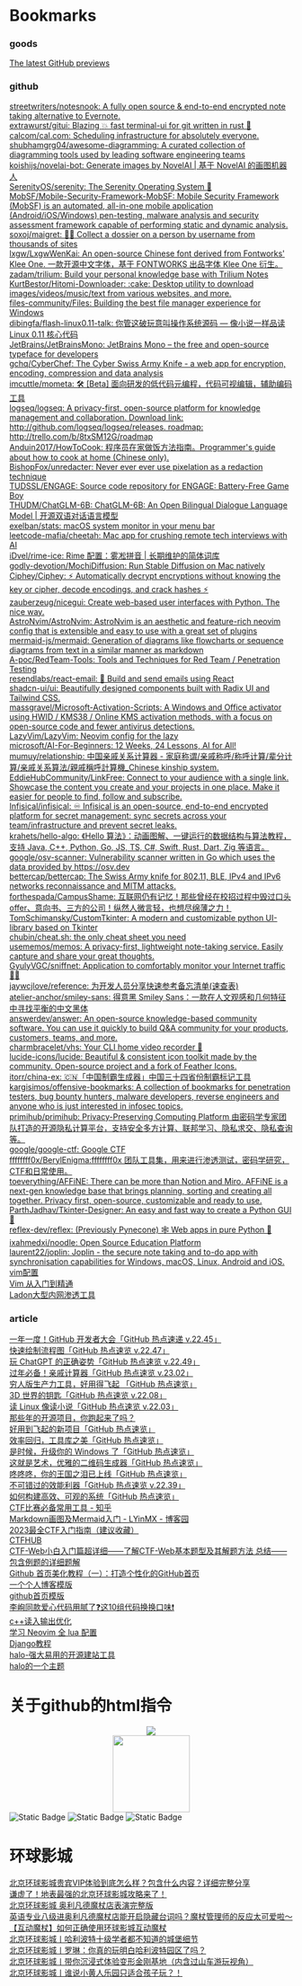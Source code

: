 <META HTTP-EQUIV="Content-Type" CONTENT="text/html; charset=UTF-8">
<H1>Bookmarks</H1>
<DL><p>
    <DT><H3  LAST_MODIFIED="1690353277">goods</H3>
    <DL><p>
        <DT><A HREF="https://github.com/features/preview">The latest GitHub previews</A>
        <DT><H3  LAST_MODIFIED="1690353172">github</H3>
        <DL><p>
            <DT><A HREF="https://github.com/streetwriters/notesnook">streetwriters/notesnook: A fully open source &amp; end-to-end encrypted note taking alternative to Evernote.</A>
            <DT><A HREF="https://github.com/extrawurst/gitui">extrawurst/gitui: Blazing 💥 fast terminal-ui for git written in rust 🦀</A>
            <DT><A HREF="https://github.com/calcom/cal.com">calcom/cal.com: Scheduling infrastructure for absolutely everyone.</A>
            <DT><A HREF="https://github.com/shubhamgrg04/awesome-diagramming">shubhamgrg04/awesome-diagramming: A curated collection of diagramming tools used by leading software engineering teams</A>
            <DT><A HREF="https://github.com/koishijs/novelai-bot">koishijs/novelai-bot: Generate images by NovelAI | 基于 NovelAI 的画图机器人</A>
            <DT><A HREF="https://github.com/SerenityOS/serenity">SerenityOS/serenity: The Serenity Operating System 🐞</A>
            <DT><A HREF="https://github.com/MobSF/Mobile-Security-Framework-MobSF">MobSF/Mobile-Security-Framework-MobSF: Mobile Security Framework (MobSF) is an automated, all-in-one mobile application (Android/iOS/Windows) pen-testing, malware analysis and security assessment framework capable of performing static and dynamic analysis.</A>
            <DT><A HREF="https://github.com/soxoj/maigret">soxoj/maigret: 🕵️‍♂️ Collect a dossier on a person by username from thousands of sites</A>
            <DT><A HREF="https://github.com/lxgw/LxgwWenKai">lxgw/LxgwWenKai: An open-source Chinese font derived from Fontworks&#39; Klee One. 一款开源中文字体，基于 FONTWORKS 出品字体 Klee One 衍生。</A>
            <DT><A HREF="https://github.com/zadam/trilium">zadam/trilium: Build your personal knowledge base with Trilium Notes</A>
            <DT><A HREF="https://github.com/KurtBestor/Hitomi-Downloader">KurtBestor/Hitomi-Downloader: :cake: Desktop utility to download images/videos/music/text from various websites, and more.</A>
            <DT><A HREF="https://github.com/files-community/Files">files-community/Files: Building the best file manager experience for Windows</A>
            <DT><A HREF="https://github.com/dibingfa/flash-linux0.11-talk">dibingfa/flash-linux0.11-talk: 你管这破玩意叫操作系统源码 — 像小说一样品读 Linux 0.11 核心代码</A>
            <DT><A HREF="https://github.com/JetBrains/JetBrainsMono">JetBrains/JetBrainsMono: JetBrains Mono – the free and open-source typeface for developers</A>
            <DT><A HREF="https://github.com/gchq/CyberChef">gchq/CyberChef: The Cyber Swiss Army Knife - a web app for encryption, encoding, compression and data analysis</A>
            <DT><A HREF="https://github.com/imcuttle/mometa">imcuttle/mometa: 🛠 [Beta] 面向研发的低代码元编程，代码可视编辑，辅助编码工具</A>
            <DT><A HREF="https://github.com/logseq/logseq">logseq/logseq: A privacy-first, open-source platform for knowledge management and collaboration. Download link: http://github.com/logseq/logseq/releases. roadmap: http://trello.com/b/8txSM12G/roadmap</A>
            <DT><A HREF="https://github.com/Anduin2017/HowToCook">Anduin2017/HowToCook: 程序员在家做饭方法指南。Programmer&#39;s guide about how to cook at home (Chinese only).</A>
            <DT><A HREF="https://github.com/BishopFox/unredacter">BishopFox/unredacter: Never ever ever use pixelation as a redaction technique</A>
            <DT><A HREF="https://github.com/TUDSSL/ENGAGE">TUDSSL/ENGAGE: Source code repository for ENGAGE: Battery-Free Game Boy</A>
            <DT><A HREF="https://github.com/THUDM/ChatGLM-6B">THUDM/ChatGLM-6B: ChatGLM-6B: An Open Bilingual Dialogue Language Model | 开源双语对话语言模型</A>
            <DT><A HREF="https://github.com/exelban/stats">exelban/stats: macOS system monitor in your menu bar</A>
            <DT><A HREF="https://github.com/leetcode-mafia/cheetah">leetcode-mafia/cheetah: Mac app for crushing remote tech interviews with AI</A>
            <DT><A HREF="https://github.com/iDvel/rime-ice">iDvel/rime-ice: Rime 配置：雾凇拼音 | 长期维护的简体词库</A>
            <DT><A HREF="https://github.com/godly-devotion/MochiDiffusion">godly-devotion/MochiDiffusion: Run Stable Diffusion on Mac natively</A>
            <DT><A HREF="https://github.com/Ciphey/Ciphey">Ciphey/Ciphey: ⚡ Automatically decrypt encryptions without knowing the key or cipher, decode encodings, and crack hashes ⚡</A>
            <DT><A HREF="https://github.com/zauberzeug/nicegui">zauberzeug/nicegui: Create web-based user interfaces with Python. The nice way.</A>
            <DT><A HREF="https://github.com/AstroNvim/AstroNvim">AstroNvim/AstroNvim: AstroNvim is an aesthetic and feature-rich neovim config that is extensible and easy to use with a great set of plugins</A>
            <DT><A HREF="https://github.com/mermaid-js/mermaid">mermaid-js/mermaid: Generation of diagrams like flowcharts or sequence diagrams from text in a similar manner as markdown</A>
            <DT><A HREF="https://github.com/A-poc/RedTeam-Tools">A-poc/RedTeam-Tools: Tools and Techniques for Red Team / Penetration Testing</A>
            <DT><A HREF="https://github.com/resendlabs/react-email">resendlabs/react-email: 💌 Build and send emails using React</A>
            <DT><A HREF="https://github.com/shadcn-ui/ui">shadcn-ui/ui: Beautifully designed components built with Radix UI and Tailwind CSS.</A>
            <DT><A HREF="https://github.com/massgravel/Microsoft-Activation-Scripts">massgravel/Microsoft-Activation-Scripts: A Windows and Office activator using HWID / KMS38 / Online KMS activation methods, with a focus on open-source code and fewer antivirus detections.</A>
            <DT><A HREF="https://github.com/LazyVim/LazyVim">LazyVim/LazyVim: Neovim config for the lazy</A>
            <DT><A HREF="https://github.com/microsoft/AI-For-Beginners">microsoft/AI-For-Beginners: 12 Weeks, 24 Lessons, AI for All!</A>
            <DT><A HREF="https://github.com/mumuy/relationship">mumuy/relationship: 中国亲戚关系计算器 - 家庭称谓/亲戚称呼/称呼计算/辈分计算/亲戚关系算法/親戚稱呼計算機_Chinese kinship system.</A>
            <DT><A HREF="https://github.com/EddieHubCommunity/LinkFree">EddieHubCommunity/LinkFree: Connect to your audience with a single link. Showcase the content you create and your projects in one place. Make it easier for people to find, follow and subscribe.</A>
            <DT><A HREF="https://github.com/Infisical/infisical">Infisical/infisical: ♾ Infisical is an open-source, end-to-end encrypted platform for secret management: sync secrets across your team/infrastructure and prevent secret leaks.</A>
            <DT><A HREF="https://github.com/krahets/hello-algo">krahets/hello-algo: 《Hello 算法》：动画图解、一键运行的数据结构与算法教程，支持 Java, C++, Python, Go, JS, TS, C#, Swift, Rust, Dart, Zig 等语言。</A>
            <DT><A HREF="https://github.com/google/osv-scanner">google/osv-scanner: Vulnerability scanner written in Go which uses the data provided by https://osv.dev</A>
            <DT><A HREF="https://github.com/bettercap/bettercap">bettercap/bettercap: The Swiss Army knife for 802.11, BLE, IPv4 and IPv6 networks reconnaissance and MITM attacks.</A>
            <DT><A HREF="https://github.com/forthespada/CampusShame">forthespada/CampusShame: 互联网仍有记忆！那些曾经在校招过程中毁过口头offer、意向书、三方的公司！纵然人微言轻，也想尽绵薄之力！</A>
            <DT><A HREF="https://github.com/TomSchimansky/CustomTkinter">TomSchimansky/CustomTkinter: A modern and customizable python UI-library based on Tkinter</A>
            <DT><A HREF="https://github.com/chubin/cheat.sh">chubin/cheat.sh: the only cheat sheet you need</A>
            <DT><A HREF="https://github.com/usememos/memos">usememos/memos: A privacy-first, lightweight note-taking service. Easily capture and share your great thoughts.</A>
            <DT><A HREF="https://github.com/GyulyVGC/sniffnet">GyulyVGC/sniffnet: Application to comfortably monitor your Internet traffic 🕵️‍♂️</A>
            <DT><A HREF="https://github.com/jaywcjlove/reference">jaywcjlove/reference: 为开发人员分享快速参考备忘清单(速查表)</A>
            <DT><A HREF="https://github.com/atelier-anchor/smiley-sans">atelier-anchor/smiley-sans: 得意黑 Smiley Sans：一款在人文观感和几何特征中寻找平衡的中文黑体</A>
            <DT><A HREF="https://github.com/answerdev/answer">answerdev/answer: An open-source knowledge-based community software. You can use it quickly to build Q&amp;A community for your products, customers, teams, and more.</A>
            <DT><A HREF="https://github.com/charmbracelet/vhs">charmbracelet/vhs: Your CLI home video recorder 📼</A>
            <DT><A HREF="https://github.com/lucide-icons/lucide">lucide-icons/lucide: Beautiful &amp; consistent icon toolkit made by the community. Open-source project and a fork of Feather Icons.</A>
            <DT><A HREF="https://github.com/itorr/china-ex">itorr/china-ex: 🇨🇳「中国制霸生成器」中国三十四省份制霸标记工具</A>
            <DT><A HREF="https://github.com/kargisimos/offensive-bookmarks">kargisimos/offensive-bookmarks: A collection of bookmarks for penetration testers, bug bounty hunters, malware developers, reverse engineers and anyone who is just interested in infosec topics.</A>
            <DT><A HREF="https://github.com/primihub/primihub">primihub/primihub: Privacy-Preserving Computing Platform 由密码学专家团队打造的开源隐私计算平台，支持安全多方计算、联邦学习、隐私求交、隐私查询等。</A>
            <DT><A HREF="https://github.com/google/google-ctf">google/google-ctf: Google CTF</A>
            <DT><A HREF="https://github.com/ffffffff0x/BerylEnigma">ffffffff0x/BerylEnigma:ffffffff0x 团队工具集，用来进行渗透测试，密码学研究，CTF和日常使用。</A>
            <DT><A HREF="https://github.com/toeverything/AFFiNE">toeverything/AFFiNE: There can be more than Notion and Miro. AFFiNE is a next-gen knowledge base that brings planning, sorting and creating all together. Privacy first, open-source, customizable and ready to use.</A>
            <DT><A HREF="https://github.com/ParthJadhav/Tkinter-Designer">ParthJadhav/Tkinter-Designer: An easy and fast way to create a Python GUI 🐍</A>
            <DT><A HREF="https://github.com/reflex-dev/reflex">reflex-dev/reflex: (Previously Pynecone) 🕸 Web apps in pure Python 🐍</A>
            <DT><A HREF="https://github.com/ixahmedxi/noodle">ixahmedxi/noodle: Open Source Education Platform</A>
            <DT><A HREF="https://github.com/laurent22/joplin">laurent22/joplin: Joplin - the secure note taking and to-do app with synchronisation capabilities for Windows, macOS, Linux, Android and iOS.</A>
            <DT><A HREF="https://github.com/fgheng/vime">vim配置</A>
            <DT><A HREF="https://github.com/wsdjeg/vim-galore-zh_cn">Vim 从入门到精通</A>
            <DT><A HREF="https://github.com/k8gege/Ladon">Ladon大型内网渗透工具</A>
        </DL><p>
        <DT><H3  LAST_MODIFIED="1690353311">article</H3>
        <DL><p>
            <DT><A HREF="https://mp.weixin.qq.com/s?__biz=MzA5MzYyNzQ0MQ==&mid=2247514339&idx=1&sn=c7e2bd3eecdb8832c17f35781d7359f2&chksm=90580dbda72f84ab24aac2f879b7daac5db776f414c46fac50cf96caa37e09308e08e731c2ad&cur_album_id=1332112026222641153&scene=189#wechat_redirect">一年一度！GitHub 开发者大会「GitHub 热点速递 v.22.45」</A>
            <DT><A HREF="https://mp.weixin.qq.com/s?__biz=MzA5MzYyNzQ0MQ==&mid=2247514465&idx=1&sn=d682c6125578cb75da1af5054ed939e9&chksm=90580c3fa72f8529122f685e6bd970f8f2ee89edda14414bac9c380f6208c5e9436f4bfdb9ac&cur_album_id=1332112026222641153&scene=189#wechat_redirect">快速绘制流程图「GitHub 热点速览 v.22.47」</A>
            <DT><A HREF="https://mp.weixin.qq.com/s?__biz=MzA5MzYyNzQ0MQ==&mid=2247514524&idx=1&sn=fa43513b5673fc31bee03c07b8308da8&chksm=90580cc2a72f85d4d3613b7248926a2c441c9d29a510a36cb374e6bb95ad7e73865283e2bb89&cur_album_id=1332112026222641153&scene=189#wechat_redirect">玩 ChatGPT 的正确姿势「GitHub 热点速览 v.22.49」</A>
            <DT><A HREF="https://mp.weixin.qq.com/s?__biz=MzA5MzYyNzQ0MQ==&mid=2247514773&idx=1&sn=cda174a3a5385c4fc9590ed2bbe8f046&chksm=90580fcba72f86dd2c104a4f8b423dbfeaba1b315ee5f0d07e6d65f5df1fcc80bfe0dd1baec5&cur_album_id=1332112026222641153&scene=189#wechat_redirect">过年必备！亲戚计算器「GitHub 热点速览 v.23.02」</A>
            <DT><A HREF="https://mp.weixin.qq.com/s?__biz=MzA5MzYyNzQ0MQ==&mid=2247515309&idx=1&sn=6c635e5d7c95dbd7b04da0727e70ddc5&chksm=905809f3a72f80e5770d2664b406d95a57d1d67118e842f08a291052b044a1fa0a6a503b530c&cur_album_id=1332112026222641153&scene=189#wechat_redirect">穷人版生产力工具，好用得飞起 「GitHub 热点速览」</A>
            <DT><A HREF="https://mp.weixin.qq.com/s?__biz=MzA5MzYyNzQ0MQ==&mid=2247511807&idx=1&sn=ee0904cecdaf1d25fa1576ead9a236c9&chksm=90581ba1a72f92b7c089bb367c7331b68b04be51841b21c8cf9d52009624435adb32bcc3039e&cur_album_id=1332112026222641153&scene=189#wechat_redirect">3D 世界的钥匙「GitHub 热点速览 v.22.08」</A>
            <DT><A HREF="https://mp.weixin.qq.com/s?__biz=MzA5MzYyNzQ0MQ==&mid=2247511501&idx=1&sn=bc55413e9a378ecbae6d315b5ef15dc2&scene=21#wechat_redirect">读 Linux 像读小说「GitHub 热点速览 v.22.03」</A>
            <DT><A HREF="https://mp.weixin.qq.com/s?__biz=MzA5MzYyNzQ0MQ==&mid=2247511151&idx=1&sn=f36b5ce51393eeaf1ac12cd945183094&chksm=90581931a72f9027020d61a52247f552d8151c49f26b6ec9a5c4b4b375839efaaf7123e916b4&scene=21#wechat_redirect">那些年的开源项目，你跑起来了吗？</A>
            <DT><A HREF="https://mp.weixin.qq.com/s?__biz=MzA5MzYyNzQ0MQ==&mid=2247516007&idx=1&sn=6fbde2b1c86816eee24dec493bdebd49&chksm=90580a39a72f832fe43a68b90ace1326c050b6b16d1cb3db9505f0ae3575240d376e16eb88eb&cur_album_id=1332112026222641153&scene=189#wechat_redirect">好用到飞起的新项目「GitHub 热点速览」</A>
            <DT><A HREF="https://mp.weixin.qq.com/s/gZs-xqNY0DMBKDmizhljsQ">效率回归，工具库之美「GitHub 热点速览」</A>
            <DT><A HREF="https://mp.weixin.qq.com/s?__biz=MzA5MzYyNzQ0MQ==&mid=2247515648&idx=1&sn=757ccd8368ec636ba761b61d4290c0ba&scene=21#wechat_redirect">是时候，升级你的 Windows 了「GitHub 热点速览」</A>
            <DT><A HREF="https://mp.weixin.qq.com/s?__biz=MzA5MzYyNzQ0MQ==&mid=2247515882&idx=1&sn=6a1d927e30d6d611e57000e8feb5404d&chksm=90580bb4a72f82a2a195d4fc7a35ddd1b6c0f6f6944d7ca54d8f1974b7e8447177994f27a3df&cur_album_id=1332112026222641153&scene=189#wechat_redirect">这就是艺术，优雅的二维码生成器「GitHub 热点速览」</A>
            <DT><A HREF="https://mp.weixin.qq.com/s?__biz=MzA5MzYyNzQ0MQ==&mid=2247515686&idx=1&sn=30e4ebfb4b5f94f9a8aed02e3bacb2d7&chksm=90580b78a72f826e29ae0d52516f0fe26c784ba203ed4f048ef283c67597900f3497de285e06&cur_album_id=1332112026222641153&scene=189#wechat_redirect">咚咚咚，你的王国之泪已上线「GitHub 热点速览」</A>
            <DT><A HREF="https://mp.weixin.qq.com/s?__biz=MzA5MzYyNzQ0MQ==&mid=2247513870&idx=1&sn=68fee2d310645e3ad7e7ab5a7d235fde&chksm=90580250a72f8b46c8a150eb622ffbceec2c3665d59f08ca662087bcc17057169c516d477f15&cur_album_id=1332112026222641153&scene=189#wechat_redirect">不可错过的效能利器「GitHub 热点速览 v.22.39」</A>
            <DT><A HREF="https://mp.weixin.qq.com/s/5RiN-9Ae3S2B40lfaL8E6A">如何构建高效、可观的系统「GitHub 热点速览」</A>
            <DT><A HREF="https://zhuanlan.zhihu.com/p/557642904">CTF比赛必备常用工具 - 知乎</A>
            <DT><A HREF="https://www.cnblogs.com/LYinMX/p/13347646.html">Markdown画图及Mermaid入门 - LYinMX - 博客园</A>
            <DT><A HREF="https://zhuanlan.zhihu.com/p/631613398">2023最全CTF入门指南（建议收藏）</A>
            <dt><A href="https://ctfhub.com">CTFHUB</A>
            <dt><A href="https://blog.csdn.net/weixin_44953600/article/details/105399366">CTF-Web小白入门篇超详细——了解CTF-Web基本题型及其解题方法 总结——包含例题的详细题解</A>
            <DT><A HREF="https://zhuanlan.zhihu.com/p/454597068">Github 首页美化教程（一）：打造个性化的GitHub首页</A>
            <DT><A HREF="https://vanblog.mereith.com/">一个个人博客模版</A>
            <DT><A HREF="https://github.com/sun0225SUN">github首页模版</A>
            <DT><A HREF="https://zhuanlan.zhihu.com/p/586000230">李峋同款爱心代码用腻了❓这10组代码换换口味❗️</A>
            <DT><A HREF="https://oi-wiki.org/contest/io/">c++读入输出优化</A>
            <DT><A HREF="https://zhuanlan.zhihu.com/p/571617696">学习 Neovim 全 lua 配置</A>
            <DT><A HREF="https://docs.djangoproject.com/zh-hans/4.2/intro/tutorial01/">Django教程</A>
            <DT><A HREF="halo.run">halo-强大易用的开源建站工具</A>
            <DT><A HREF="https://halo.run/store/apps/app-MgZJX">halo的一个主题</A>
        </DL><p>
    </DL><p>
</DL><p>
<H1>关于github的html指令</H1>
<DL><p>
    <div align="center"> <img src="https://metrics.lecoq.io/LyderWang?template=classic&config.timezone=Asia%2FShanghai"> </div>
    <div align="center"> <img height="137px" src="https://github-readme-stats.vercel.app/api?username=LyderWang&hide_title=true&hide_border=true&show_icons=trueline_height=21&text_color=000&icon_color=000&bg_color=0,ea6161,ffc64d,fffc4d,52fa5a&theme=graywhite" /> </div>
    <img alt="Static Badge" src="https://img.shields.io/badge/me-me">
    <img alt="Static Badge" src="https://img.shields.io/badge/github?logo=github&link=https%3A%2F%2Fgithub.com%2FLyderWang%2F">
    <img alt="Static Badge" src="https://img.shields.io/badge/Back_to_homepage?link=https%3A%2F%2Flyderwang.github.io%2F">
</DL><p>
<H1>环球影城</H1>
<DL><p>
    <DT><A HREF="https://www.bilibili.com/video/BV1kP411Z79w/?spm_id_from=333.788.recommend_more_video.-1">北京环球影城贵宾VIP体验到底怎么样？包含什么内容？详细完整分享</A>
    <DT><A HREF="https://www.bilibili.com/video/BV1kq4y1Z7xT/?spm_id_from=333.337.search-card.all.click">谦虚了！地表最强的北京环球影城攻略来了！</A>
    <DT><A HREF="https://www.bilibili.com/video/BV16q4y157ue/?spm_id_from=333.337.search-card.all.click">北京环球影城 奥利凡德魔杖店表演完整版</A>
    <DT><A HREF="https://www.bilibili.com/video/BV1wo4y1A79S/?spm_id_from=333.788.recommend_more_video.-1">英语专业八级进奥利凡德魔杖店能开启隐藏台词吗？魔杖管理师的反应太可爱啦～</A>
    <DT><A HREF="https://www.bilibili.com/video/BV1g24y1x7Xn/?spm_id_from=333.788.recommend_more_video.5">【互动魔杖】如何正确使用环球影城互动魔杖</A>
    <DT><A HREF="https://www.bilibili.com/video/BV1gP4y1u7NV/?spm_id_from=333.337.search-card.all.click">北京环球影城丨哈利波特十级学者都不知道的城堡细节</A>
    <DT><A HREF="https://www.bilibili.com/video/BV1hR4y1V7na/?spm_id_from=333.999.0.0">北京环球影城丨罗琳：你真的玩明白哈利波特园区了吗？</A>
    <DT><A HREF="https://www.bilibili.com/video/BV1ci4y1X7dk/?spm_id_from=333.999.0.0">北京环球影城丨带你沉浸式体验变形金刚基地（内含过山车游玩视角）</A>
    <DT><A HREF="https://www.bilibili.com/video/BV1C44y1G7Db/?spm_id_from=333.999.0.0">北京环球影城丨谁说小黄人乐园只适合孩子玩？！</A>
</DL><p>
<!--模版：<DT><A HREF="        link          ">            name            </A>-->
